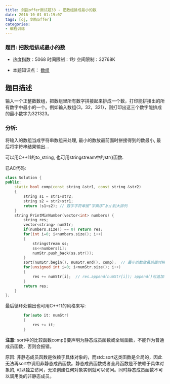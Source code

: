 ```yaml
---
title: 剑指offer面试题33 - 把数组排成最小的数
date: 2016-10-01 01:19:07
tags: [oj, 剑指offer]
categories: 
- 编程训练
---
```




### 题目: 把数组排成最小的数

- 热度指数：5068        时间限制：1秒       空间限制：32768K

- 本题知识点： [数组](http://www.nowcoder.com/questionCenter?questionTypes=000100&mutiTagIds=578)


## 题目描述

输入一个正整数数组，把数组里所有数字拼接起来排成一个数，打印能拼接出的所有数字中最小的一个。例如输入数组{3，32，321}，则打印出这三个数字能排成的最小数字为321323。



### 分析:

将输入的数组当成字符串数组来处理, 最小的数放最前面时拼接得到的数最小, 最后将字符串结果输出...

可以用C++11的to_string, 也可用stringstream中的str()函数.



已AC代码:
```cpp
class Solution {
public:
    static bool comp(const string &str1, const string &str2)
    {
        string s1 = str1+str2;
        string s2 = str2+str1;
        return (s1<s2); // 数字字符串按“字典序”从小到大排列
    }
    string PrintMinNumber(vector<int> numbers) {
        string res;
        vector<string> numStr;
        if(numbers.size() == 0) return res;
        for(int i=0; i<numbers.size(); i++)
        {
            stringstream ss;
            ss<<numbers[i];
            numStr.push_back(ss.str());            
        }
        sort(numStr.begin(), numStr.end(), comp);  // 最小的数放最前面时拼接得到的数最小
        for(unsigned int i=0; i<numStr.size(); i++)
        {
            res += numStr[i];  // res.append(numStr[i]); append()可追加字符或字符串
        }
        return res;
    }
};
```
最后循环处输出也可用C++11的风格来写:
```cpp
        for(auto it: numStr)
        {
            res += it;
        }
```

**注意:**
sort中的比较函数comp()要声明为静态成员函数或全局函数，不能作为普通成员函数，否则会报错。

原因: 非静态成员函数是依赖于具体对象的，而std::sort这类函数是全局的，因此无法再sort中调用非静态成员函数。静态成员函数或者全局函数是不依赖于具体对象的, 可以独立访问，无须创建任何对象实例就可以访问。同时静态成员函数不可以调用类的非静态成员。